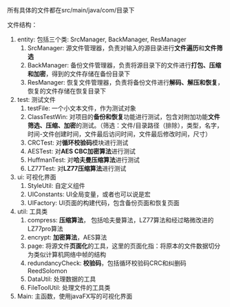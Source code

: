 所有具体的文件都在src/main/java/com/目录下

文件结构：

1. entity: 包括三个类: SrcManager, BackManager, ResManager
   1. SrcManager: 源文件管理器，负责对输入的源目录进行**文件遍历**和**文件筛选**
   2. BackManager: 备份文件管理器，负责将源目录下的文件进行**打包、压缩和加密**，得到的文件存储在备份目录下
   3. ResManager: 恢复文件管理器，负责将备份文件进行**解码、解压和恢复**，恢复的文件存储在恢复目录下
2. test: 测试文件
   1. testFile: 一个小文本文件，作为测试对象
   2. ClassTestWin: 对项目的**备份和恢复**功能进行测试，包含对附加功能**文件筛选、压缩、加密**的测试。（筛选：文件/目录路径（排除），类型，名字，时间-文件创建时间，文件最后访问时间，文件最后修改时间，尺寸）
   3. CRCTest: 对**循环校验码**模块进行测试
   4. AESTest: 对**AES CBC加密算法**进行测试
   5. HuffmanTest: 对**哈夫曼压缩算法**进行测试
   6. LZ77Test: 对**LZ77压缩算法**进行测试
3. ui: 可视化界面
   1. StyleUtil: 自定义组件
   2. UIConstants: UI全局变量，或者也可以说是宏
   3. UIFactory: UI页面的构建代码，包含备份页面和恢复页面
4. util: 工具类
   1. compress: **压缩算法**， 包括哈夫曼算法，LZ77算法和经过略微改进的LZ77pro算法
   2. encrypt: **加密算法**，AES算法
   3. page: 将源文件**页面化**的工具，这里的页面化指：将原本的文件数据切分为类似计算机网络中帧的结构
   4. redundancyCheck: **校验码**，包括循环校验码CRC和纠删码ReedSolomon
   5. DataUtil: 处理数据的工具
   6. FileToolUtil: 处理文件的工具类
5. Main: 主函数，使用javaFX写的可视化界面



